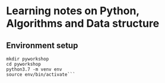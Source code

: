 # Learning notes on Python, Algorithms and Data structure

## Environment setup

```cd
mkdir pyworkshop
cd pyworkshop
python3.7 -m venv env
source env/bin/activate```
